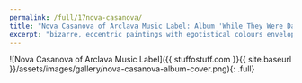 ```yaml
---
permalink: /full/17nova-casanova/
title: "Nova Casanova of Arclava Music Label: Album 'While They Were Dancing'"
excerpt: "bizarre, eccentric paintings with egotistical colours enveloping the sad, depressed characters within."
---
```


![Nova Casanova of Arclava Music Label]({{ stuffostuff.com }}{{ site.baseurl }}/assets/images/gallery/nova-casanova-album-cover.png){: .full}
